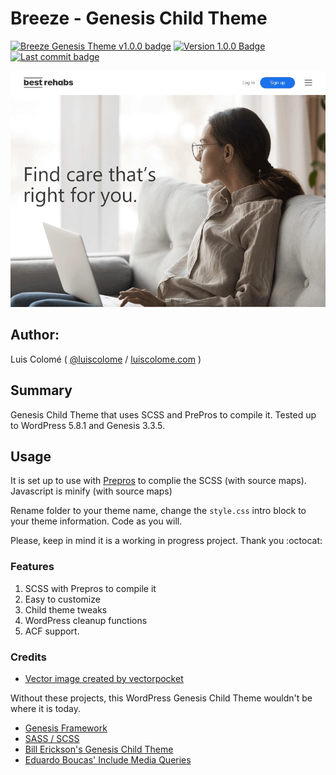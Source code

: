 # Breeze - Genesis Child Theme 

[![Breeze Genesis Theme v1.0.0 badge][changelog-badge]][changelog]  [![Version 1.0.0 Badge][version-badge]][changelog]  [![Last commit badge][last-commit]][last-commit-link]

![Breeze Screenshot](screenshot.png)

## Author:

Luis Colomé ( [@luiscolome](https://twitter.com/luiscolome) / [luiscolome.com](https://luiscolome.com) )

## Summary

Genesis Child Theme that uses SCSS and PrePros to compile it. Tested up to WordPress 5.8.1 and Genesis 3.3.5.

## Usage

It is set up to use with [Prepros](https://prepros.io/) to complie the SCSS (with source maps). Javascript is minify (with source maps)

Rename folder to your theme name, change the `style.css` intro block to your theme information. Code as you will.

Please, keep in mind it is a working in progress project. Thank you :octocat:

### Features

1. SCSS with Prepros to compile it
2. Easy to customize
4. Child theme tweaks
5. WordPress cleanup functions
6. ACF support.

### Credits

* [Vector image created by vectorpocket](https://www.freepik.es/vectorpocket)

Without these projects, this WordPress Genesis Child Theme wouldn't be where it is today.

* [Genesis Framework](http://my.studiopress.com/themes/genesis/)
* [SASS / SCSS](http://sass-lang.com/)
* [Bill Erickson's Genesis Child Theme](https://github.com/billerickson/BE-Genesis-Child)
* [Eduardo Boucas' Include Media Queries](https://eduardoboucas.github.io/include-media/)


[changelog]: ./CHANGELOG.md
[changelog-badge]: https://img.shields.io/badge/Changelog-breeze%20Genesis%20Theme%20v1.0.5.1-orange
[version-badge]: https://img.shields.io/badge/version-1.0.0-informational.svg
[last-commit]: https://img.shields.io/github/last-commit/luiscolome/breeze?color=yellow&logoColor=red
[last-commit-link]: https://github.com/LuisColome/breeze/commits